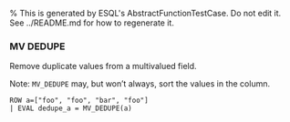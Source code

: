 % This is generated by ESQL's AbstractFunctionTestCase. Do not edit it. See ../README.md for how to regenerate it.

### MV DEDUPE
Remove duplicate values from a multivalued field.

Note: `MV_DEDUPE` may, but won’t always, sort the values in the column.

```esql
ROW a=["foo", "foo", "bar", "foo"]
| EVAL dedupe_a = MV_DEDUPE(a)
```
